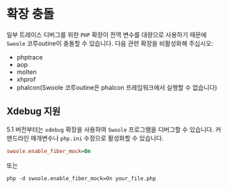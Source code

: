 # 확장 충돌

일부 트레이스 디버그를 위한 `PHP` 확장이 전역 변수를 대량으로 사용하기 때문에 `Swoole` 코루outine이 충돌할 수 있습니다. 다음 관련 확장을 비활성화해 주십시오:

* phptrace
* aop
* molten
* xhprof
* phalcon(Swoole 코루outine은 phalcon 프레임워크에서 실행할 수 없습니다)

## Xdebug 지원
5.1 버전부터는 `xdebug` 확장을 사용하여 `Swoole` 프로그램을 디버그할 수 있습니다. 커맨드라인 매개변수나 `php.ini` 수정으로 활성화할 수 있습니다.

```ini
swoole.enable_fiber_mock=On
```

또는 

```shell
php -d swoole.enable_fiber_mock=On your_file.php
```
